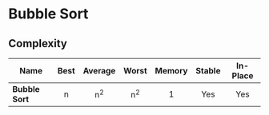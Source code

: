 # Bubble Sort

## Complexity

| Name            | Best |    Average    |     Worst     | Memory | Stable | In-Place |
| --------------- | :--: | :-----------: | :-----------: | :----: | :----: | :------: |
| **Bubble Sort** |  n   | n<sup>2</sup> | n<sup>2</sup> |   1    |  Yes   |   Yes    |
